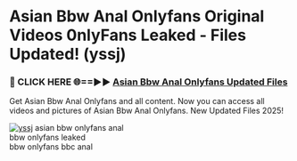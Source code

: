 # Asian Bbw Anal Onlyfans Original Videos 0nlyFans Leaked - Files Updated! (yssj)

<h3>🔴 CLICK HERE 🌐==►► <a href="https://tinyurl.com/ms9xzufz" rel="nofollow">Asian Bbw Anal Onlyfans Updated Files</a></h3>

Get Asian Bbw Anal Onlyfans and all content. Now you can access all videos and pictures of Asian Bbw Anal Onlyfans. New Updated Files 2025!

[![yssj](https://i.imgur.com/ppqm5kG.gif)](https://tinyurl.com/ms9xzufz)
asian bbw onlyfans anal<br>
bbw onlyfans leaked<br>
bbw onlyfans bbc anal